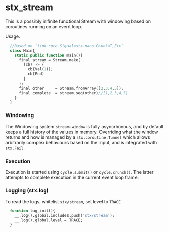 # stx_stream

This is a possibly inifinite functional Stream with windowing based on coroutines running on an event loop.

Usage.

```haxe
  //Based on `tink.core.Signal<stx.nano.Chunk<T,E>>`
  class Main{
    static public function main(){
      final stream = Stream.make(
        (cb) -> {
          cb(Val(1));
          cb(End)
        }
      );
      final other     = Stream.fromArray([2,3,4,5]);
      final complete  = stream.seq(other)//[1,2,3,4,5]
    }
  }
```
### Windowing

The Windowing system `stream.window` is fully asyncrhonous, and by default keeps a full history of the values in memory. Overriding what the window returns and how is managed by a `stx.coroutine.Tunnel` which allows arbitrarily complex behaviours based on the input, and is integrated with `stx.Fail`.

### Execution

Execution is started using `cycle.submit()` or `cycle.crunch()`. The latter attempts to complete execution in the current event loop frame.

### Logging (stx.log)
To read the logs, whitelist `stx/stream`, set level to `TRACE` 

```haxe
  function log_init(){
    __.log().global.includes.push('stx/stream');
    __.log().global.level = TRACE;
  }
```